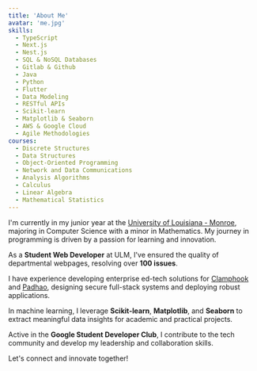 ```yaml
---
title: 'About Me'
avatar: 'me.jpg'
skills:
  - TypeScript
  - Next.js
  - Nest.js
  - SQL & NoSQL Databases
  - Gitlab & Github
  - Java
  - Python
  - Flutter
  - Data Modeling
  - RESTful APIs
  - Scikit-learn
  - Matplotlib & Seaborn
  - AWS & Google Cloud
  - Agile Methodologies
courses:
  - Discrete Structures
  - Data Structures
  - Object-Oriented Programming
  - Network and Data Communications
  - Analysis Algorithms
  - Calculus
  - Linear Algebra
  - Mathematical Statistics
---
```


I'm currently in my junior year at the [University of Louisiana - Monroe](https://ulm.edu), majoring in Computer Science with a minor in Mathematics. My journey in programming is driven by a passion for learning and innovation.

As a **Student Web Developer** at ULM, I've ensured the quality of departmental webpages, resolving over **100 issues**.

I have experience developing enterprise ed-tech solutions for [Clamphook](https://www.clamphook.com) and [Padhao](https://padhao-frontend-five.vercel.app/), designing secure full-stack systems and deploying robust applications.

In machine learning, I leverage **Scikit-learn**, **Matplotlib**, and **Seaborn** to extract meaningful data insights for academic and practical projects.

Active in the **Google Student Developer Club**, I contribute to the tech community and develop my leadership and collaboration skills.

Let's connect and innovate together!
